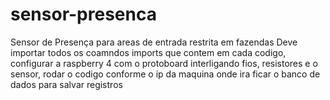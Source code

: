 # sensor-presenca
Sensor de Presença para areas de entrada restrita em fazendas
Deve importar todos os coamndos imports que contem em cada codigo, configurar a raspberry 4 com o protoboard interligando fios, resistores e o sensor, rodar o codigo conforme o ip da maquina onde ira ficar o banco de dados para salvar registros


